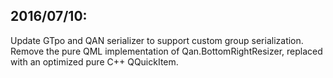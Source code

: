 
## 2016/07/10:

Update GTpo and QAN serializer to support custom group serialization.
Remove the pure QML implementation of Qan.BottomRightResizer, replaced with an optimized pure C++ QQuickItem.

